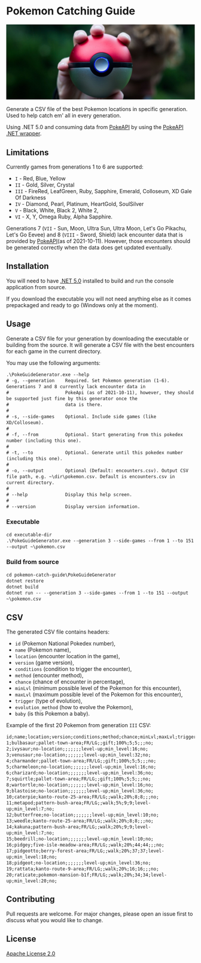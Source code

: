 # Pokemon Catching Guide

![Banner](banner.jpg)

Generate a CSV file of the best Pokemon locations in specific generation. Used to help catch em' all in every generation.

Using .NET 5.0 and consuming data from [PokeAPI](https://pokeapi.co) by using the [PokeAPI .NET wrapper](https://github.com/mtrdp642/PokeApiNet).

## Limitations

Currently games from generations 1 to 6 are supported:
- `I` - Red, Blue, Yellow
- `II` - Gold, Silver, Crystal
- `III` - FireRed, LeafGreen, Ruby, Sapphire, Emerald, Colloseum, XD Gale Of Darkness
- `IV` - Diamond, Pearl, Platinum, HeartGold, SoulSilver
- `V` - Black, White, Black 2, White 2,
- `VI` - X, Y, Omega Ruby, Alpha Sapphire.

Generations 7 (`VII` - Sun, Moon, Ultra Sun, Ultra Moon, Let's Go Pikachu, Let's Go Eevee) and 8 (`VIII` - Sword, Shield) lack encounter data that is provided by [PokeAPI](https://pokeapi.co)(as of 2021-10-11). However, those encounters should be generated correctly when the data does get updated eventually.

## Installation

You will need to have [.NET 5.0](https://dotnet.microsoft.com/download/dotnet/5.0) installed to build and run the console application from source.

If you download the executable you will not need anything else as it comes prepackaged and ready to go (Windows only at the moment).

## Usage

Generate a CSV file for your generation by downloading the executable or building from the source. It will generate a CSV file with the best encounters for each game in the current directory.

You may use the following arguments:

```shell
.\PokeGuideGenerator.exe --help
# -g, --generation    Required. Set Pokemon generation (1-6). Generations 7 and 8 currently lack encounter data in
#                     PokeApi (as of 2021-10-11), however, they should be supported just fine by this generator once the
#                     data is there.
# 
# -s, --side-games    Optional. Include side games (like XD/Colloseum).
# 
# -f, --from          Optional. Start generating from this pokedex number (including this one).
# 
# -t, --to            Optional. Generate until this pokedex number (including this one).
# 
# -o, --output        Optional (Default: encounters.csv). Output CSV file path, e.g. ~\dir\pokemon.csv. Default is encounters.csv in current directory.
# 
# --help              Display this help screen.
# 
# --version           Display version information.
```

### Executable

```shell
cd executable-dir
.\PokeGuideGenerator.exe --generation 3 --side-games --from 1 --to 151 --output ~\pokemon.csv
```

### Build from source

```shell
cd pokemon-catch-guide\PokeGuideGenerator
dotnet restore
dotnet build
dotnet run -- --generation 3 --side-games --from 1 --to 151 --output ~\pokemon.csv
```

## CSV

The generated CSV file contains headers:
  - `id` (Pokemon National Pokedex number),
  - `name` (Pokemon name),
  - `location` (encounter location in the game),
  - `version` (game version),
  - `conditions` (condition to trigger the encounter),
  - `method` (encounter method),
  - `chance` (chance of encounter in percentage),
  - `minLvl` (minimum possible level of the Pokemon for this encounter),
  - `maxLvl` (maximum possible level of the Pokemon for this encounter),
  - `trigger` (type of evolution),
  - `evolution_method` (how to evolve the Pokemon),
  - `baby` (is this Pokemon a baby).

Example of the first 20 Pokemon from generation `III` CSV:
```csv
id;name;location;version;conditions;method;chance;minLvl;maxLvl;trigger;evolution_method;baby;
1;bulbasaur;pallet-town-area;FR/LG;;gift;100%;5;5;;;no;
2;ivysaur;no-location;;;;;;;level-up;min_level:16;no;
3;venusaur;no-location;;;;;;;level-up;min_level:32;no;
4;charmander;pallet-town-area;FR/LG;;gift;100%;5;5;;;no;
5;charmeleon;no-location;;;;;;;level-up;min_level:16;no;
6;charizard;no-location;;;;;;;level-up;min_level:36;no;
7;squirtle;pallet-town-area;FR/LG;;gift;100%;5;5;;;no;
8;wartortle;no-location;;;;;;;level-up;min_level:16;no;
9;blastoise;no-location;;;;;;;level-up;min_level:36;no;
10;caterpie;kanto-route-25-area;FR/LG;;walk;20%;8;8;;;no;
11;metapod;pattern-bush-area;FR/LG;;walk;5%;9;9;level-up;min_level:7;no;
12;butterfree;no-location;;;;;;;level-up;min_level:10;no;
13;weedle;kanto-route-25-area;FR/LG;;walk;20%;8;8;;;no;
14;kakuna;pattern-bush-area;FR/LG;;walk;20%;9;9;level-up;min_level:7;no;
15;beedrill;no-location;;;;;;;level-up;min_level:10;no;
16;pidgey;five-isle-meadow-area;FR/LG;;walk;20%;44;44;;;no;
17;pidgeotto;berry-forest-area;FR/LG;;walk;20%;37;37;level-up;min_level:18;no;
18;pidgeot;no-location;;;;;;;level-up;min_level:36;no;
19;rattata;kanto-route-9-area;FR/LG;;walk;20%;16;16;;;no;
20;raticate;pokemon-mansion-b1f;FR/LG;;walk;20%;34;34;level-up;min_level:20;no;
```

## Contributing
Pull requests are welcome. For major changes, please open an issue first to discuss what you would like to change.

## License
[Apache License 2.0](http://www.apache.org/licenses/)
